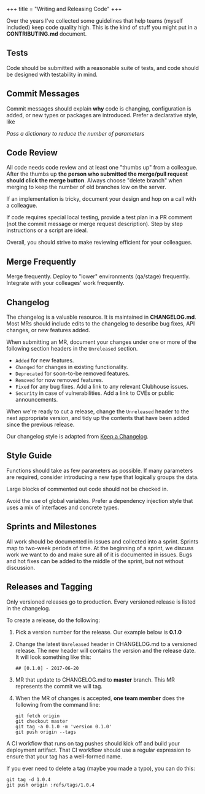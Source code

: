 +++
title = "Writing and Releasing Code"
+++

Over the years I've collected some guidelines that help teams (myself included)
keep code quality high. This is the kind of stuff you might put in a 
**CONTRIBUTING.md** document.

## Tests

Code should be submitted with a reasonable suite of tests, and code should be 
designed with testability in mind.

## Commit Messages

Commit messages should explain **why** code is changing, configuration is added,
or new types or packages are introduced. Prefer a declarative style, like 

_Pass a dictionary to reduce the number of parameters_

## Code Review

All code needs code review and at least one "thumbs up" from a colleague. After
the thumbs up **the person who submitted the merge/pull request should click
the merge button**. Always choose "delete branch" when merging to keep the 
number of old branches low on the server.

If an implementation is tricky, document your design and hop on a call with a 
colleague.

If code requires special local testing, provide a test plan in a PR comment (not 
the commit message or merge request description). Step by step instructions or
a script are ideal.

Overall, you should strive to make reviewing efficient for your colleagues.

## Merge Frequently

Merge frequently. Deploy to "lower" environments (qa/stage) frequently. 
Integrate with your colleages' work frequently.

## Changelog

The changelog is a valuable resource. It is maintained in **CHANGELOG.md**. Most
MRs should include edits to the changelog to describe bug fixes, API changes,
or new features added.

When submitting an MR, document your changes under one or more of the following 
section headers in the `Unreleased` section.

* `Added` for new features.
* `Changed` for changes in existing functionality.
* `Deprecated` for soon-to-be removed features.
* `Removed` for now removed features.
* `Fixed` for any bug fixes. Add a link to any relevant Clubhouse issues.
* `Security` in case of vulnerabilities. Add a link to CVEs or public announcements.

When we're ready to cut a release, change the `Unreleased` header to the next
appropriate version, and tidy up the contents that have been added since the
previous release.

Our changelog style is adapted from [Keep a Changelog](https://keepachangelog.com/en/1.0.0/).

## Style Guide

Functions should take as few parameters as possible. If many parameters are 
required, consider introducing a new type that logically groups the data.

Large blocks of commented out code should not be checked in.

Avoid the use of global variables. Prefer a dependency injection style that
uses a mix of interfaces and concrete types.

## Sprints and Milestones

All work should be documented in issues and collected into a sprint.
Sprints map to two-week periods of time. At the beginning of a sprint, we discuss
work we want to do and make sure all of it is documented in issues. Bugs and hot
fixes can be added to the middle of the sprint, but not without discussion.

## Releases and Tagging

Only versioned releases go to production. Every versioned release is listed in
the changelog.

To create a release, do the following:

1. Pick a version number for the release. Our example below is **0.1.0**
2. Change the latest `Unreleased` header in CHANGELOG.md to a versioned release.
   The new header will contains the version and the release date. It will look 
   something like this:

   ```
   ## [0.1.0] - 2017-06-20
   ```

3. MR that update to CHANGELOG.md to **master** branch. This MR represents
   the commit we will tag. 
4. When the MR of changes is accepted, **one team member** does the following
   from the command line:

   ```
   git fetch origin
   git checkout master
   git tag -a 0.1.0 -m 'version 0.1.0'
   git push origin --tags
   ```

A CI workflow that runs on tag pushes should kick off and build your
deployment artifact. That CI workflow should use a regular expression to 
ensure that your tag has a well-formed name.

If you ever need to delete a tag (maybe you made a typo), you can do this:

```
git tag -d 1.0.4
git push origin :refs/tags/1.0.4
```

